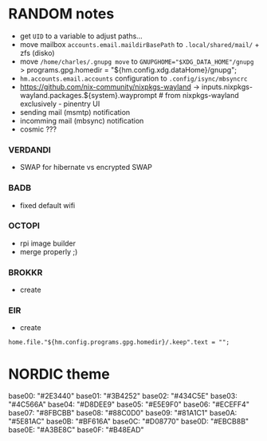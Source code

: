 # RANDOM notes
- get `UID` to a variable to adjust paths...
- move mailbox `accounts.email.maildirBasePath` to `.local/shared/mail/` + zfs (disko)
- move `/home/charles/.gnupg move` to `GNUPGHOME="$XDG_DATA_HOME"/gnupg` > programs.gpg.homedir = "${hm.config.xdg.dataHome}/gnupg";
- `hm.accounts.email.accounts` configuration to `.config/isync/mbsyncrc`
- https://github.com/nix-community/nixpkgs-wayland -> inputs.nixpkgs-wayland.packages.${system}.wayprompt  # from nixpkgs-wayland exclusively - pinentry UI
- sending mail (msmtp) notification
- incomming mail (mbsync) notification
- cosmic ???
### VERDANDI
- SWAP for hibernate vs encrypted SWAP
### BADB
- fixed default wifi
### OCTOPI
- rpi image builder
- merge properly ;)
### BROKKR
- create
### EIR
- create



```
home.file."${hm.config.programs.gpg.homedir}/.keep".text = "";
```


# NORDIC theme
base00: "#2E3440"
base01: "#3B4252"
base02: "#434C5E"
base03: "#4C566A"
base04: "#D8DEE9"
base05: "#E5E9F0"
base06: "#ECEFF4"
base07: "#8FBCBB"
base08: "#88C0D0"
base09: "#81A1C1"
base0A: "#5E81AC"
base0B: "#BF616A"
base0C: "#D08770"
base0D: "#EBCB8B"
base0E: "#A3BE8C"
base0F: "#B48EAD"
